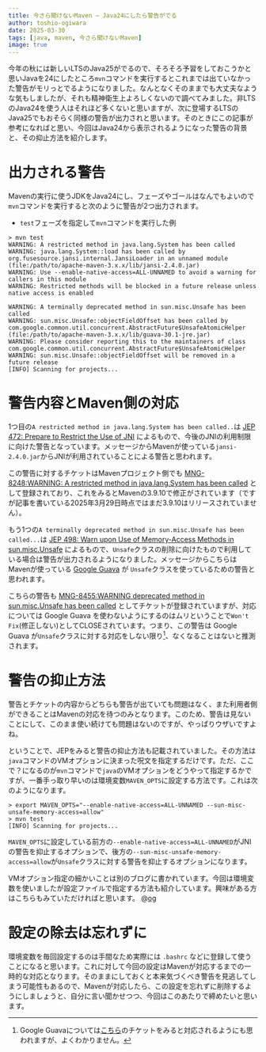 ```yaml
---
title: 今さら聞けないMaven – Java24にしたら警告がでる
author: toshio-ogiwara
date: 2025-03-30
tags: [java, maven, 今さら聞けないMaven]
image: true
---
```


今年の秋には新しいLTSのJava25がでるので、そろそろ予習をしておこうかと思いJavaを24にしたところ`mvn`コマンドを実行するとこれまでは出ていなかった警告がモリっとでるようになりました。なんとなくそのままでも大丈夫なような気もしましたが、それも精神衛生上よろしくないので調べてみました。非LTSのJava24を使う人はそれほど多くないと思いますが、次に登場するLTSのJava25でもおそらく同様の警告が出力されと思います。そのときにこの記事が参考になればと思い、今回はJava24から表示されるようになった警告の背景と、その抑止方法を紹介します。

# 出力される警告
Mavenの実行に使うJDKをJava24にし、フェーズやゴールはなんでもよいので`mvn`コマンドを実行すると次のように警告が2つ出力されます。

- `test`フェーズを指定して`mvn`コマンドを実行した例
```shell
> mvn test
WARNING: A restricted method in java.lang.System has been called
WARNING: java.lang.System::load has been called by org.fusesource.jansi.internal.JansiLoader in an unnamed module (file:/path/to/apache-maven-3.x.x/lib/jansi-2.4.0.jar)
WARNING: Use --enable-native-access=ALL-UNNAMED to avoid a warning for callers in this module
WARNING: Restricted methods will be blocked in a future release unless native access is enabled

WARNING: A terminally deprecated method in sun.misc.Unsafe has been called
WARNING: sun.misc.Unsafe::objectFieldOffset has been called by com.google.common.util.concurrent.AbstractFuture$UnsafeAtomicHelper (file:/path/to/apache-maven-3.x.x/lib/guava-30.1-jre.jar)
WARNING: Please consider reporting this to the maintainers of class com.google.common.util.concurrent.AbstractFuture$UnsafeAtomicHelper
WARNING: sun.misc.Unsafe::objectFieldOffset will be removed in a future release
[INFO] Scanning for projects...
```

# 警告内容とMaven側の対応
1つ目の`A restricted method in java.lang.System has been called..`は [JEP 472: Prepare to Restrict the Use of JNI](https://openjdk.org/jeps/472) によるもので、今後のJNIの利用制限に向けた警告となっています。メッセージからMavenが使っている`jansi-2.4.0.jar`からJNIが利用されていることによる警告と思われます。

この警告に対するチケットはMavenプロジェクト側でも [MNG-8248:WARNING: A restricted method in java.lang.System has been called](https://issues.apache.org/jira/browse/MNG-8248) として登録されており、これをみるとMavenの3.9.10で修正がされています（ですが記事を書いている2025年3月29日時点ではまだ3.9.10はリリースされていません）。

もう1つの`A terminally deprecated method in sun.misc.Unsafe has been called...`は [JEP 498: Warn upon Use of Memory-Access Methods in sun.misc.Unsafe](https://issues.apache.org/jira/browse/MNG-8455) によるもので、`Unsafe`クラスの削除に向けたもので利用している場合は警告が出力されるようになりました。メッセージからこちらはMavenが使っている [Google Guava](https://github.com/google/guava) が `Unsafe`クラスを使っているための警告と思われます。

こちらの警告も [MNG-8455:WARNING deprecated method in sun.misc.Unsafe has been called](https://issues.apache.org/jira/browse/MNG-8455) としてチケットが登録されていますが、対応については Google Guava を使わないようにするのはムリということで`Won't Fix`(修正しない)としてCLOSEされています。つまり、この警告は Google Guava が`Unsafe`クラスに対する対応をしない限り[^1]、なくなることはないと推測されます。

[^1]: Google Guavaについては[こちら](https://github.com/google/guava/issues/6806)のチケットをみると対応されるようにも思われますが、よくわかりません。

# 警告の抑止方法
警告とチケットの内容からどちらも警告が出ていても問題はなく、また利用者側ができることはMavenの対応を待つのみとなります。このため、警告は見ないことにして、このまま使い続けても問題はないのですが、やっぱりウザいですよね。

ということで、JEPをみると警告の抑止方法も記載されていました。その方法は`java`コマンドのVMオプションに決まった呪文を指定するだけです。ただ、ここで？になるのが`mvn`コマンドで`java`のVMオプションをどうやって指定するかですが、一番手っ取り早いのは環境変数`MAVEN_OPTS`に設定する方法です。これは次のようになります。

```shell
> export MAVEN_OPTS="--enable-native-access=ALL-UNNAMED --sun-misc-unsafe-memory-access=allow"
> mvn test
[INFO] Scanning for projects...
```

`MAVEN_OPTS`に設定している前方の`--enable-native-access=ALL-UNNAMED`がJNIの警告を抑止するオプションで、後方の`--sun-misc-unsafe-memory-access=allow`が`Unsafe`クラスに対する警告を抑止するオプションになります。

VMオプション指定の細かいことは別のブログに書かれています。今回は環境変数を使いましたが設定ファイルで指定する方法も紹介しています。興味がある方はこちらもみていただければと思います。
@[og](/blogs/2023/04/30/maven-option-fixation/)

# 設定の除去は忘れずに
環境変数を毎回設定するのは手間なため実際には `.bashrc` などに登録して使うことになると思います。これに対して今回の設定はMavenが対応するまでの一時的な対応となります。そのままにしておくと本来気づくべき警告を見逃してしまう可能性もあるので、Mavenが対応したら、この設定を忘れずに削除するようにしましょうと、自分に言い聞かせつつ、今回はこのあたりで締めたいと思います。
